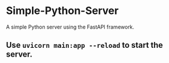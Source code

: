 # Simple-Python-Server
A simple Python server using the FastAPI framework.

## Use `uvicorn main:app --reload` to start the server.